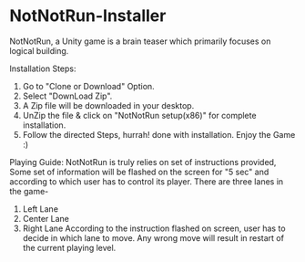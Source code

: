 # NotNotRun-Installer
NotNotRun, a Unity game is a brain teaser which primarily focuses on logical building.

Installation Steps:
1. Go to "Clone or Download" Option.
2. Select "DownLoad Zip".
3. A Zip file will be downloaded in your desktop. 
4. UnZip the file & click on "NotNotRun setup(x86)" for complete installation.
5. Follow the directed Steps, hurrah! done with installation. Enjoy the Game :)

Playing Guide:
NotNotRun is truly relies on set of instructions provided, Some set of information will be flashed on the screen for "5 sec" and according to which user has to control its player.
There are three lanes in the game- 
1. Left Lane
2. Center Lane
3. Right Lane
According to the instruction flashed on screen, user has to decide in which lane to move.
Any wrong move will result in restart of the current playing level.

